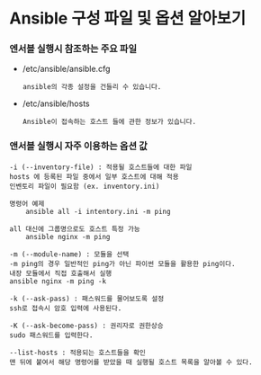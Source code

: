 # Ansible 구성 파일 및 옵션 알아보기

### 엔서블 실행시 참조하는 주요 파일

* /etc/ansible/ansible.cfg

      ansible의 각종 설정을 건들리 수 있습니다.

* /etc/ansible/hosts

      Ansible이 접속하는 호스트 들에 관한 정보가 있습니다.

### 앤서블 실행시 자주 이용하는 옵션 값

    -i (--inventory-file) : 적용될 호스트들에 대한 파일
    hosts 에 등록된 파일 중에서 일부 호스트에 대해 적용
    인벤토리 파일이 필요함 (ex. inventory.ini)
    
    명령어 예제
        ansible all -i intentory.ini -m ping
    
    all 대신에 그룹명으로도 호스트 특정 가능
        ansible nginx -m ping

[]()

    -m (--module-name) : 모듈을 선택
    -m ping의 경우 일반적인 ping가 아닌 파이썬 모듈을 활용한 ping이다.
    내장 모듈에서 직접 호출해서 실행
    ansible nginx -m ping -k
    
[]()
    
    -k (--ask-pass) : 패스워드를 물어보도록 설정
    ssh로 접속시 암호 입력에 사용된다.

[]()  
    
    -K (--ask-become-pass) : 권리자로 권한상승
    sudo 패스워드를 입력한다.

[]()

    --list-hosts : 적용되는 호스트들을 확인
    맨 뒤에 붙여서 해당 명령어를 받았을 때 실행될 호스트 목록을 알아볼 수 있다.
